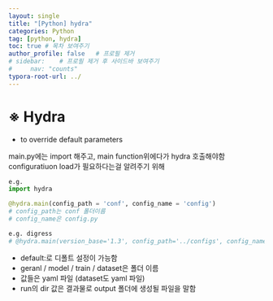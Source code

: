 ```yaml
---
layout: single
title: "[Python] hydra"
categories: Python
tag: [python, hydra]
toc: true # 목차 보여주기
author_profile: false   # 프로필 제거
# sidebar:    # 프로필 제거 후 사이드바 보여주기
#     nav: "counts"
typora-root-url: ../
---
```


# ※ Hydra
- to override default parameters

main.py에는 import 해주고, main function위에다가 hydra 호출해야함 configuratiuon load가 필요하다는걸 알려주기 위해

```py
e.g.
import hydra

@hydra.main(config_path = 'conf', config_name = 'config')
# config_path는 conf 폴더이름
# config_name은 config.py
```


```py
e.g. digress
# @hydra.main(version_base='1.3', config_path='../configs', config_name='config')
```


- default:로 디폴트 설정이 가능함
- geranl / model / train / dataset은 폴더 이름
- 값들은 yaml 파일 (dataset도 yaml 파일)
- run의 dir 값은 결과물로 output 폴더에 생성될 파일을 말함